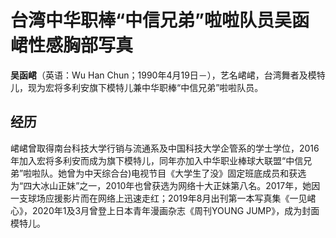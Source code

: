 # 台湾中华职棒“中信兄弟”啦啦队员吴函峮性感胸部写真



**吴函峮**（英语：Wu Han Chun；1990年4月19日－），艺名峮峮，台湾舞者及模特儿，现为宏将多利安旗下模特儿兼中华职棒“中信兄弟”啦啦队员。



## 经历

峮峮曾取得南台科技大学行销与流通系及中国科技大学企管系的学士学位，2016年加入宏将多利安而成为旗下模特儿，同年亦加入中华职业棒球大联盟“中信兄弟”啦啦队。她曾为中天综合台)电视节目《大学生了没》固定班底成员和获选为“四大冰山正妹”之一，2010年也曾获选为网络十大正妹第八名。2017年，她因一支球场应援影片而在网络上迅速走红；2019年8月出刊第一本写真集《一见峮心》，2020年1及3月曾登上日本青年漫画杂志《周刊YOUNG JUMP》，成为封面模特儿。